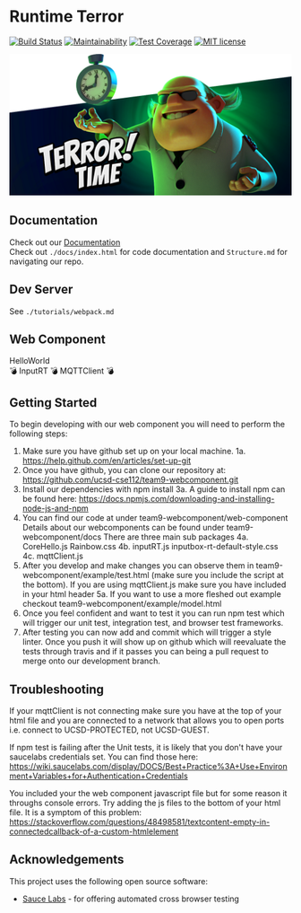 # Runtime Terror
[![Build Status](https://travis-ci.com/ucsd-cse112/team9-webcomponent.svg?branch=dev)](https://travis-ci.com/ucsd-cse112/team9-webcomponent)
[![Maintainability](https://api.codeclimate.com/v1/badges/01d9ca099423c56d223d/maintainability)](https://codeclimate.com/repos/5cc220fa4a01b954d700d805/maintainability)
[![Test Coverage](https://api.codeclimate.com/v1/badges/01d9ca099423c56d223d/test_coverage)](https://codeclimate.com/repos/5cc220fa4a01b954d700d805/test_coverage)
[![MIT license](http://img.shields.io/badge/license-MIT-brightgreen.svg)](http://opensource.org/licenses/MIT)
  
![](docs/images/time_terror.png)

## Documentation
Check out our [Documentation](http://htmlpreview.github.io/?https://github.com/ucsd-cse112/team9-webcomponent/blob/valentin/docs/index.html)  
Check out `./docs/index.html` for code documentation and `Structure.md` for navigating our repo.

## Dev Server
See `./tutorials/webpack.md`

## Web Component

HelloWorld  
:bomb: InputRT :bomb: MQTTClient :bomb:

## Getting Started

To begin developing with our web component you will need to perform the following steps:

1. Make sure you have github set up on your local machine. 
    1a. https://help.github.com/en/articles/set-up-git
2. Once you have github, you can clone our repository at:
    https://github.com/ucsd-cse112/team9-webcomponent.git
3. Install our dependencies with npm install 
    3a. A guide to install npm can be found here:
    https://docs.npmjs.com/downloading-and-installing-node-js-and-npm
4. You can find our code at under team9-webcomponent/web-component
    Details about our webcomponents can be found under team9-webcomponent/docs
    There are three main sub packages 
    4a. CoreHello.js Rainbow.css
    4b. inputRT.js inputbox-rt-default-style.css
    4c. mqttClient.js
5. After you develop and make changes you can observe them in team9-webcomponent/example/test.html (make sure you include the script at the bottom). If you are using mqttClient.js make sure you have <script src="https://cdnjs.cloudflare.com/ajax/libs/paho-mqtt/1.0.1/mqttws31.js" type="text/javascript"></script> included in your html header
    5a. If you want to use a more fleshed out example checkout team9-webcomponent/example/model.html
6. Once you feel confident and want to test it you can run npm test which will trigger our unit test, integration test, and browser test
frameworks.
7. After testing you can now add and commit which will trigger a style linter. Once you push it will show up on github which will reevaluate the tests through travis and if it passes you can being a pull request to merge onto our development branch.

## Troubleshooting
If your mqttClient is not connecting make sure you have <script src="https://cdnjs.cloudflare.com/ajax/libs/paho-mqtt/1.0.1/mqttws31.js" type="text/javascript"></script> at the top of your html file and you are connected to a network that allows you to open ports i.e. connect to UCSD-PROTECTED, not UCSD-GUEST.

If npm test is failing after the Unit tests, it is likely that you don't have your saucelabs credentials set. You can find those here:
https://wiki.saucelabs.com/display/DOCS/Best+Practice%3A+Use+Environment+Variables+for+Authentication+Credentials

You included your the web component javascript file but for some reason it throughs console errors. Try adding the js files to the bottom of your html file. It is a symptom of this problem: 
https://stackoverflow.com/questions/48498581/textcontent-empty-in-connectedcallback-of-a-custom-htmlelement

## Acknowledgements
This project uses the following open source software: 
- [Sauce Labs](https://saucelabs.com/) - for offering automated cross browser testing
  
